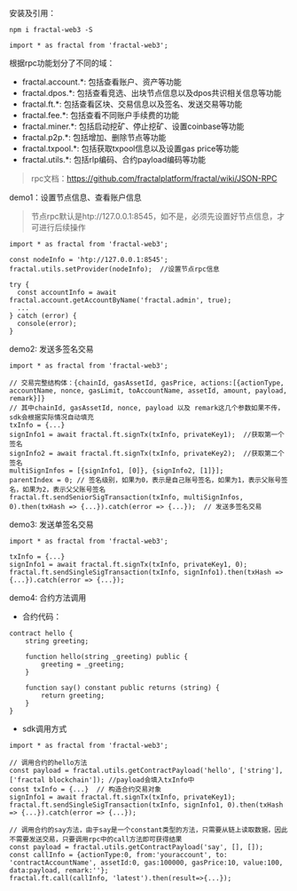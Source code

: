 安装及引用：

```
npm i fractal-web3 -S

import * as fractal from 'fractal-web3'; 
```

根据rpc功能划分了不同的域：
- fractal.account.*: 包括查看账户、资产等功能
- fractal.dpos.*: 包括查看竞选、出块节点信息以及dpos共识相关信息等功能
- fractal.ft.*: 包括查看区块、交易信息以及签名、发送交易等功能
- fractal.fee.*: 包括查看不同账户手续费的功能
- fractal.miner.*: 包括启动挖矿、停止挖矿、设置coinbase等功能
- fractal.p2p.*: 包括增加、删除节点等功能
- fractal.txpool.*: 包括获取txpool信息以及设置gas price等功能
- fractal.utils.*: 包括rlp编码、合约payload编码等功能
> rpc文档：https://github.com/fractalplatform/fractal/wiki/JSON-RPC

demo1：设置节点信息、查看账户信息
> 节点rpc默认是htp://127.0.0.1:8545，如不是，必须先设置好节点信息，才可进行后续操作
```
import * as fractal from 'fractal-web3';

const nodeInfo = 'htp://127.0.0.1:8545';  
fractal.utils.setProvider(nodeInfo);  //设置节点rpc信息

try {
  const accountInfo = await fractal.account.getAccountByName('fractal.admin', true);
  ...
} catch (error) {
  console(error);  
}

```
demo2: 发送多签名交易

```
import * as fractal from 'fractal-web3';

// 交易完整结构体：{chainId, gasAssetId, gasPrice, actions:[{actionType, accountName, nonce, gasLimit, toAccountName, assetId, amount, payload, remark}]}
// 其中chainId, gasAssetId, nonce, payload 以及 remark这几个参数如果不传，sdk会根据实际情况自动填充
txInfo = {...}
signInfo1 = await fractal.ft.signTx(txInfo, privateKey1);  //获取第一个签名
signInfo2 = await fractal.ft.signTx(txInfo, privateKey2);  //获取第二个签名
multiSignInfos = [{signInfo1, [0]}, {signInfo2, [1]}];
parentIndex = 0; // 签名级别，如果为0，表示是自己账号签名，如果为1，表示父账号签名，如果为2，表示父父账号签名
fractal.ft.sendSeniorSigTransaction(txInfo, multiSignInfos, 0).then(txHash => {...}).catch(error => {...});  // 发送多签名交易
```
demo3: 发送单签名交易

```
import * as fractal from 'fractal-web3';

txInfo = {...}
signInfo1 = await fractal.ft.signTx(txInfo, privateKey1, 0);
fractal.ft.sendSingleSigTransaction(txInfo, signInfo1).then(txHash => {...}).catch(error => {...});
```
demo4: 合约方法调用
- 合约代码：
```
contract hello {
    string greeting;
    
    function hello(string _greeting) public {
        greeting = _greeting;
    }

    function say() constant public returns (string) {
        return greeting;
    }
}
```
- sdk调用方式

```
import * as fractal from 'fractal-web3';

// 调用合约的hello方法
const payload = fractal.utils.getContractPayload('hello', ['string'], ['fractal blockchain']); //payload会填入txInfo中
const txInfo = {...}  // 构造合约交易对象
signInfo1 = await fractal.ft.signTx(txInfo, privateKey1);
fractal.ft.sendSingleSigTransaction(txInfo, signInfo1, 0).then(txHash => {...}).catch(error => {...});

// 调用合约的say方法，由于say是一个constant类型的方法，只需要从链上读取数据，因此不需要发送交易，只要调用rpc中的call方法即可获得结果
const payload = fractal.utils.getContractPayload('say', [], []);
const callInfo = {actionType:0, from:'youraccount', to: 'contractAccountName', assetId:0, gas:100000, gasPrice:10, value:100, data:payload, remark:''};
fractal.ft.call(callInfo, 'latest').then(result=>{...});
```
